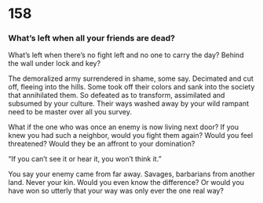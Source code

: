 # 158

### What’s left when all your friends are dead?

What’s left when there’s no fight left and no one to carry the day? Behind the wall under lock and key?

The demoralized army surrendered in shame, some say. Decimated and cut off, fleeing into the hills. Some took off their colors and sank into the society that annihilated them. So defeated as to transform, assimilated and subsumed by your culture. Their ways washed away by your wild rampant need to be master over all you survey. 

What if the one who was once an enemy is now living next door? If you knew you had such a neighbor, would you fight them again? Would you feel threatened? Would they be an affront to your domination?

“If you can’t see it or hear it, you won’t think it.”

You say your enemy came from far away. Savages, barbarians from another land. Never your kin. Would you even know the difference?  Or would you have won so utterly that your way was only ever the one real way?